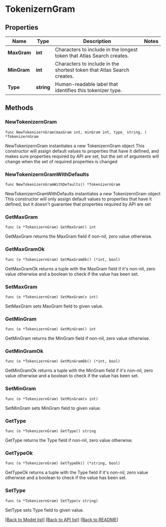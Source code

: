# TokenizernGram

## Properties

Name | Type | Description | Notes
------------ | ------------- | ------------- | -------------
**MaxGram** | **int** | Characters to include in the longest token that Atlas Search creates. | 
**MinGram** | **int** | Characters to include in the shortest token that Atlas Search creates. | 
**Type** | **string** | Human-readable label that identifies this tokenizer type. | 

## Methods

### NewTokenizernGram

`func NewTokenizernGram(maxGram int, minGram int, type_ string, ) *TokenizernGram`

NewTokenizernGram instantiates a new TokenizernGram object
This constructor will assign default values to properties that have it defined,
and makes sure properties required by API are set, but the set of arguments
will change when the set of required properties is changed

### NewTokenizernGramWithDefaults

`func NewTokenizernGramWithDefaults() *TokenizernGram`

NewTokenizernGramWithDefaults instantiates a new TokenizernGram object
This constructor will only assign default values to properties that have it defined,
but it doesn't guarantee that properties required by API are set

### GetMaxGram

`func (o *TokenizernGram) GetMaxGram() int`

GetMaxGram returns the MaxGram field if non-nil, zero value otherwise.

### GetMaxGramOk

`func (o *TokenizernGram) GetMaxGramOk() (*int, bool)`

GetMaxGramOk returns a tuple with the MaxGram field if it's non-nil, zero value otherwise
and a boolean to check if the value has been set.

### SetMaxGram

`func (o *TokenizernGram) SetMaxGram(v int)`

SetMaxGram sets MaxGram field to given value.


### GetMinGram

`func (o *TokenizernGram) GetMinGram() int`

GetMinGram returns the MinGram field if non-nil, zero value otherwise.

### GetMinGramOk

`func (o *TokenizernGram) GetMinGramOk() (*int, bool)`

GetMinGramOk returns a tuple with the MinGram field if it's non-nil, zero value otherwise
and a boolean to check if the value has been set.

### SetMinGram

`func (o *TokenizernGram) SetMinGram(v int)`

SetMinGram sets MinGram field to given value.


### GetType

`func (o *TokenizernGram) GetType() string`

GetType returns the Type field if non-nil, zero value otherwise.

### GetTypeOk

`func (o *TokenizernGram) GetTypeOk() (*string, bool)`

GetTypeOk returns a tuple with the Type field if it's non-nil, zero value otherwise
and a boolean to check if the value has been set.

### SetType

`func (o *TokenizernGram) SetType(v string)`

SetType sets Type field to given value.



[[Back to Model list]](../README.md#documentation-for-models) [[Back to API list]](../README.md#documentation-for-api-endpoints) [[Back to README]](../README.md)


